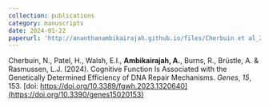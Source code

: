 ```yaml
---
collection: publications
category: manuscripts
date: 2024-01-22
paperurl: 'http://ananthanambikairajah.github.io/files/Cherbuin et al_2024_Cognitive Function Is Associated with the Genetically Determined Efficiency of DNA Repair MechanismsGenes.pdf'
---
```


Cherbuin, N., Patel, H., Walsh, E.I., <b>Ambikairajah, A.</b>, Burns, R., Brüstle, A. & Rasmussen, L.J. (2024). Cognitive Function Is Associated with the Genetically Determined Efficiency of DNA Repair Mechanisms. <i>Genes</i>, <i>15</i>, 153. [doi: https://doi.org/10.3389/fgwh.2023.1320640](https://doi.org/10.3390/genes15020153)